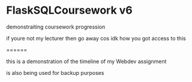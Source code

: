 # FlaskSQLCoursework v6
demonstraiting coursework progression


if youre not my lecturer then go away cos idk how you got access to this

======

this is a demonstration of the timeline of my Webdev assignment 

is also being used for backup purposes

